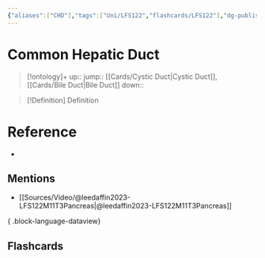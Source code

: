 ```yaml
---
{"aliases":["CHD"],"tags":["Uni/LFS122","flashcards/LFS122"],"dg-publish":true,"permalink":"/cards/common-hepatic-duct/","dgPassFrontmatter":true}
---
```


# Common Hepatic Duct

> [!ontology]+
> up:: 
> jump:: [[Cards/Cystic Duct\|Cystic Duct]], [[Cards/Bile Duct\|Bile Duct]]
> down:: 

> [!Definition] Definition

# Reference

- 

## Mentions

- [[Sources/Video/@leedaffin2023-LFS122M11T3Pancreas\|@leedaffin2023-LFS122M11T3Pancreas]]

{ .block-language-dataview}

## Flashcards